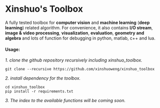 # Xinshuo's Toolbox
A fully tested toolbox for **computer vision** and **machine learning** (**deep learning**) related algorithm. For convenience, it also contains **I/O stream**, **image & video processing**, **visualization**, **evaluation**, **geometry and algebra**  and lots of function for debugging in python, matlab, c++ and lua. 

#### Usage:

*1. clone the github repository recursively including xinshuo_toolbox.*
~~~shell
git clone --recursive https://github.com/xinshuoweng/xinshuo_toolbox
~~~

*2. install dependency for the toolbox.*
~~~shell
cd xinshuo_toolbox
pip install -r requirements.txt
~~~

*3. The index to the available functions will be coming soon.*
